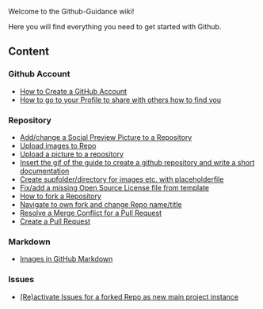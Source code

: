 Welcome to the Github-Guidance wiki!

Here you will find everything you need to get started with Github.

## Content

### Github Account
- [How to Create a GitHub Account](github-account/create)
- [How to go to your Profile to share with others how to find you](github-account/profile)

### Repository
- [Add/change a Social Preview Picture to a Repository](github-repo/images)
- [Upload images to Repo](github-repo/images)
- [Upload a picture to a repository](github-repo/images)
- [Insert the gif of the guide to create a github repository and write a short documentation](github-repo/images)
- [Create supfolder/directory for images etc. with placeholderfile](github-repo/images)
- [Fix/add a missing Open Source License file from template](github-repo/license)
- [How to fork a Repository](github-repo/fork)
- [Navigate to own fork and change Repo name/title](github-repo/fork)
- [Resolve a Merge Conflict for a Pull Request](github-repo/pull-request)
- [Create a Pull Request]((github-repo/pull-request))

### Markdown
- [Images in GitHub Markdown](github-markdown/images)

### Issues
- [(Re)activate Issues for a forked Repo as new main project instance](github-issues/create)